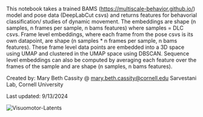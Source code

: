 This notebook takes a trained BAMS (https://multiscale-behavior.github.io/) model and pose data (DeepLabCut csvs) and returns features for behavorial classification/ studies of dynamic movement. 
The embeddings are shape (n samples, n frames per sample, n bams features) where samples = DLC csvs. Frame level embeddings, where each frame from the pose 
csvs is its own datapoint, are shape (n samples * n frames per sample, n bams features). These frame level data points are embedded into a 3D space using UMAP and clustered in the UMAP 
space using DBSCAN. Sequence level embeddings can also be computed by averaging each feature over the frames of the sample and are shape (n samples, n bams features).

Created by:
Mary Beth Cassity @ mary.beth.cassity@cornell.edu
Sarvestani Lab, Cornell University

Last updated: 
9/13/2024

![Visuomotor-Latents](https://github.com/user-attachments/assets/0c3e15b8-4b3d-4c8e-b0cd-7d8dd4bdf76e)
